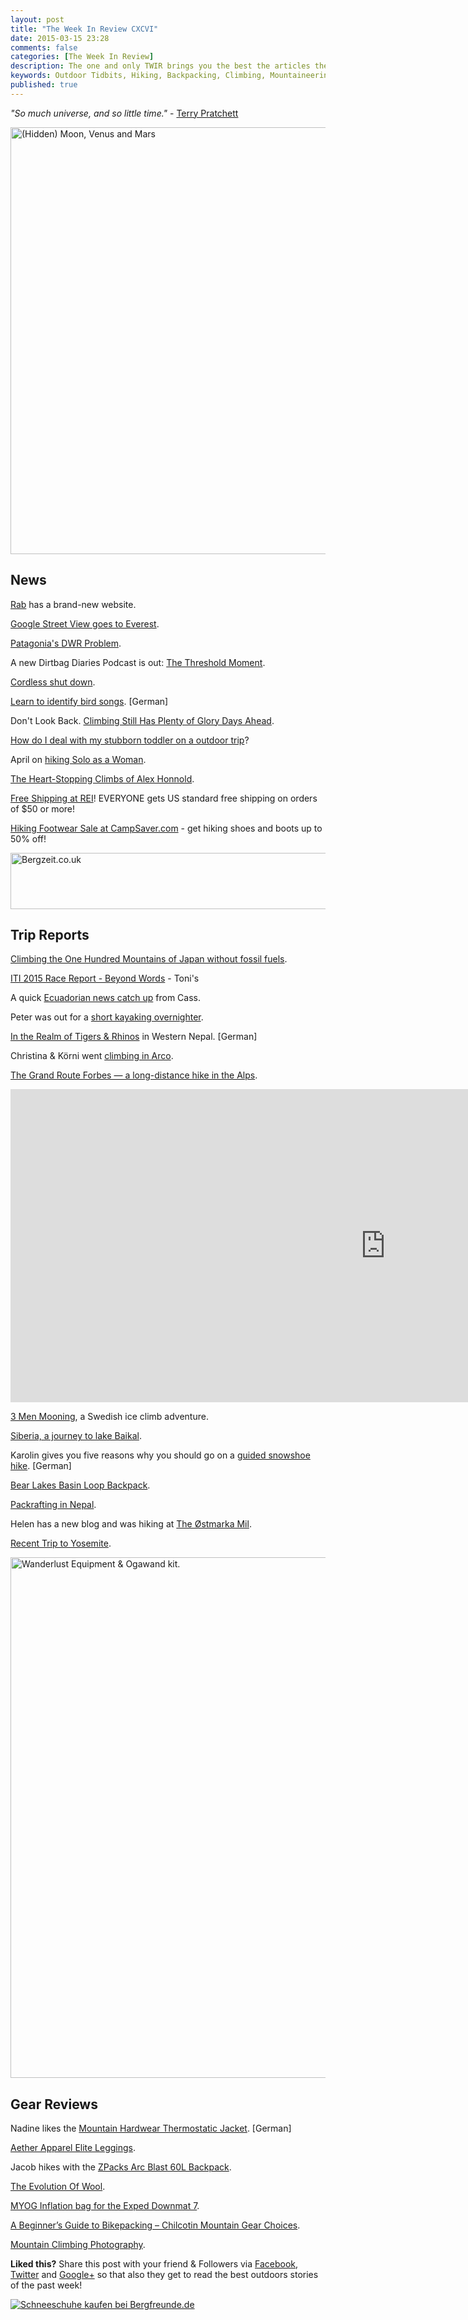 ```yaml
---
layout: post
title: "The Week In Review CXCVI"
date: 2015-03-15 23:28
comments: false
categories: [The Week In Review]
description: The one and only TWIR brings you the best the articles the digital outdoors had to offer in the past week.
keywords: Outdoor Tidbits, Hiking, Backpacking, Climbing, Mountaineering, Camping
published: true
---
```


*"So much universe, and so little time."* - [Terry Pratchett](http://amzn.to/1EfatbN)

<a href="https://www.flickr.com/photos/hendrikmorkel/16612857791" title="(Hidden) Moon, Venus and Mars by Hendrik Morkel, on Flickr"><img src="https://farm9.staticflickr.com/8632/16612857791_7ba793f41a_b.jpg" width="1024" height="683" alt="(Hidden) Moon, Venus and Mars"></a>

<!-- more -->

## News

[Rab](http://rab.equipment/) has a brand-new website.

[Google Street View goes to Everest](http://www.outsideonline.com/photo-galleries/outside-lens/Google-Street-View-Goes-to-Everest.html).

[Patagonia's DWR Problem](http://www.thecleanestline.com/2015/03/our-dwr-problem.html).

A new Dirtbag Diaries Podcast is out: [The Threshold Moment](http://www.thecleanestline.com/2015/03/dirtbag-diaries-podcast-the-threshold-moment.html).

[Cordless shut down](http://revolutionclimbing.blogspot.fi/2014/11/the-grand-finale.html).

[Learn to identify bird songs](https://franzstraubinger.wordpress.com/2015/03/14/vogelstimmen-lernen/). [German]

Don't Look Back. [Climbing Still Has Plenty of Glory Days Ahead](http://www.outsideonline.com/outdoor-adventure/climbing/mountaineering/American-Alpine-Club-2015-Everest.html).

[How do I deal with my stubborn toddler on a outdoor trip](http://kidproject.org/2015/03/09/qa-deal-stubborn-toddler/)?

April on [hiking Solo as a Woman](http://staywildandtrue.com/2015/03/08/hiking-solo-as-a-woman/).

[The Heart-Stopping Climbs of Alex Honnold](http://www.nytimes.com/2015/03/11/magazine/the-heart-stopping-climbs-of-alex-honnold.html).

[Free Shipping at REI](http://www.avantlink.com/click.php?tt=ml&ti=77257&pw=73183)! EVERYONE gets US standard free shipping on orders of $50 or more!

[Hiking Footwear Sale at CampSaver.com](http://www.avantlink.com/click.php?tt=ml&ti=197101&pw=73183) - get hiking shoes and boots up to 50% off!

<a title="Bergzeit.co.uk" href="http://apps.bergzeit.de/seo/ldyn?pid=81&bid=13&cat=9&lang=en" rel="nofollow" target="_blank" ><img alt="Bergzeit.co.uk" title="Bergzeit.co.uk" src="http://apps.bergzeit.de/seo/bdyn?pid=81&bid=13&cat=9&lang=en" width="728" height="90" /></a>

## Trip Reports

[Climbing the One Hundred Mountains of Japan without fossil fuels](http://onehundredmountains.blogspot.fi/2015/03/by-fair-means.html).

[ITI 2015 Race Report - Beyond Words](http://www.tonilund.fi/2015/03/iti-2015-race-report-beyond-words-part-3.html) - Toni's 

A quick [Ecuadorian news catch up](http://www.whileoutriding.com/south-america/ecuador/ecuadorian-news-catch-up) from Cass.

Peter was out for a [short kayaking overnighter](http://www.yetirides.com/2015/03/a-short-kayaking-overnighter.html).

[In the Realm of Tigers & Rhinos](http://geraldtrekkt.blogspot.fi/2015/03/durch-das-land-der-namenlosen-berge-15.html) in Western Nepal. [German]

Christina & Körni went [climbing in Arco](http://klimbingkorns.de/fast-forward-the-spring-season-climbing-in-arco/).

[The Grand Route Forbes — a long-distance hike in the Alps](http://www.alexroddie.com/2015/03/the-grand-route-forbes-long-distance.html).

<iframe src="https://player.vimeo.com/video/120156522?color=61bf84&byline=0" width="1200" height="501" frameborder="0" webkitallowfullscreen mozallowfullscreen allowfullscreen></iframe>

[3 Men Mooning](http://mountainpassion.blogspot.fi/2015/03/3-men-mooning-climb.html), a Swedish ice climb adventure.

[Siberia, a journey to lake Baikal](http://www.twistingspokes.com/siberia-a-journey-to-lake-baikal/).

Karolin gives you five reasons why you should go on a [guided snowshoe hike](http://linaluftig.de/mit-schneeschuhen-zu-den-skitourentagen/). [German]

[Bear Lakes Basin Loop Backpack](http://ladyonarock.com/2015/03/08/bear-lakes-basin/).

[Packrafting in Nepal](http://kathmandustories.com/2015/03/09/balephi/).

Helen has a new blog and was hiking at [The Østmarka Mil](http://gauperoar.blogspot.fi/2015/03/the-stmarka-mil.html).

[Recent Trip to Yosemite](http://campillustrated.com/post/112843924741/recent-trip-to-yosemite).

<a href="https://www.flickr.com/photos/hendrikmorkel/16608847307" title="Wanderlust Equipment &amp; Ogawand kit. by Hendrik Morkel, on Flickr"><img src="https://farm9.staticflickr.com/8648/16608847307_955788dc17_b.jpg" width="1024" height="833" alt="Wanderlust Equipment &amp; Ogawand kit."></a>

## Gear Reviews

Nadine likes the [Mountain Hardwear Thermostatic Jacket](http://www.kulturnatur.de/2015/03/12/produkt-testmountain-hardwear-thermostatic-jacket/). [German]

[Aether Apparel Elite Leggings](http://www.littlegrunts.com/aether-apparel-elite-leggings/).

Jacob hikes with the [ZPacks Arc Blast 60L Backpack](http://hikeitlikeit.com/2015/zpacks-arc-blast-60l-backpack/).

[The Evolution Of Wool](http://www.thegearcaster.com/2015/03/the-evolution-of-wool.html).

[MYOG Inflation bag for the Exped Downmat 7](http://ivovanmontfort.blogspot.fi/2015/03/blaasbalg-voor-exped-downmat-7.html).

[A Beginner’s Guide to Bikepacking – Chilcotin Mountain Gear Choices](http://offroute.ca/2015/03/13/a-beginners-guide-to-bikepacking-chilcotin-mountain-gear-choices/).

[Mountain Climbing Photography](http://luminous-landscape.com/mountain-climbing-photography/).

**Liked this?** Share this post with your friend & Followers via [Facebook](http://facebook.com/hikinginfinland), [Twitter](https://twitter.com/hendrikmorkel) and [Google+](https://plus.google.com/u/1/b/105082905705272949032/105082905705272949032/posts) so that also they get to read the best outdoors stories of the past week!

<a href="http://www.bergfreunde.de/schneeschuhe/" title="Schneeschuhe kaufen bei Bergfreunde.de" rel="nofollow" target="_blank"><img src="http://www.bergfreunde-partner.de/banner/winter/728x90_schneeschuhe.jpg" alt="Schneeschuhe kaufen bei Bergfreunde.de" border="0"></a><img src="http://partner.bergfreunde.de/go.cgi?pid=10239&wmid=413&cpid=1&prid=1&view=1" height="1" width="1" border="0" />